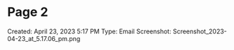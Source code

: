 # Page 2

Created: April 23, 2023 5:17 PM
Type: Email
Screenshot: Screenshot_2023-04-23_at_5.17.06_pm.png
